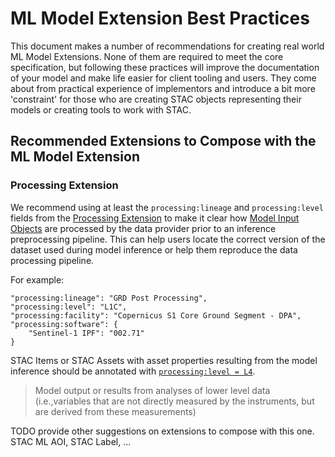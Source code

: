 # ML Model Extension Best Practices

This document makes a number of recommendations for creating real world ML Model Extensions. None of them are required to meet the core specification, but following these practices will improve the documentation of your model and make life easier for client tooling and users. They come about from practical experience of implementors and introduce a bit more 'constraint' for those who are creating STAC objects representing their models or creating tools to work with STAC.

## Recommended Extensions to Compose with the ML Model Extension

### Processing Extension

We recommend using at least the `processing:lineage` and `processing:level` fields from the [Processing Extension](https://github.com/stac-extensions/processing) to make it clear how [Model Input Objects](./README.md#model-input-object) are processed by the data provider prior to an inference preprocessing pipeline. This can help users locate the correct version of the dataset used during model inference or help them reproduce the data processing pipeline.

For example:

```
"processing:lineage": "GRD Post Processing",
"processing:level": "L1C",
"processing:facility": "Copernicus S1 Core Ground Segment - DPA",
"processing:software": {
    "Sentinel-1 IPF": "002.71"
}
```

STAC Items or STAC Assets with asset properties resulting from the model inference should be annotated with [`processing:level = L4`](https://github.com/stac-extensions/processing?tab=readme-ov-file#suggested-processing-levels).

> Model output or results from analyses of lower level data (i.e.,variables that are not directly measured by the instruments, but are derived from these measurements)

TODO provide other suggestions on extensions to compose with this one. STAC ML AOI, STAC Label, ...
